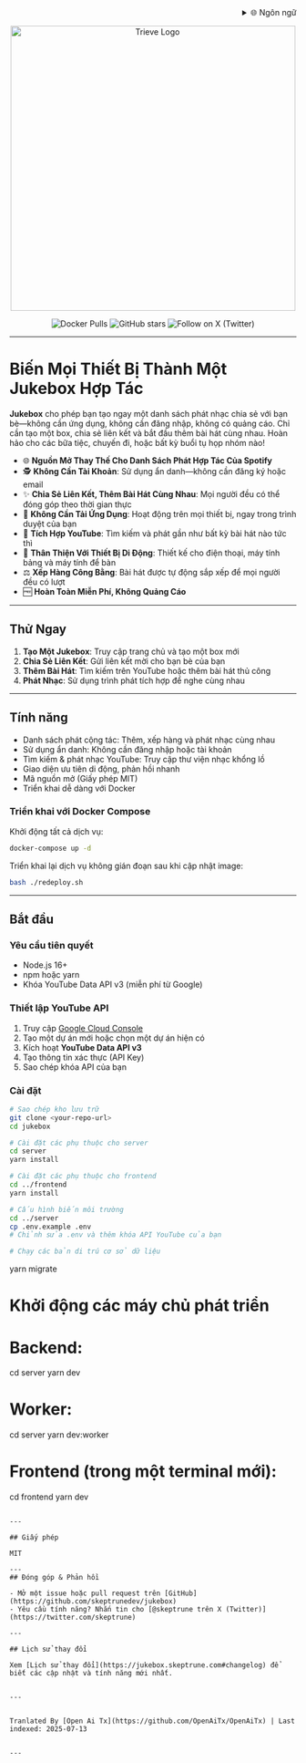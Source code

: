 <div align="right">
  <details>
    <summary >🌐 Ngôn ngữ</summary>
    <div>
      <div align="right">
        <p><a href="https://openaitx.github.io/view.html?user=skeptrunedev&project=jukebox&lang=en">English</a></p>
        <p><a href="https://openaitx.github.io/view.html?user=skeptrunedev&project=jukebox&lang=zh-CN">简体中文</a></p>
        <p><a href="https://openaitx.github.io/view.html?user=skeptrunedev&project=jukebox&lang=zh-TW">繁體中文</a></p>
        <p><a href="https://openaitx.github.io/view.html?user=skeptrunedev&project=jukebox&lang=ja">日本語</a></p>
        <p><a href="https://openaitx.github.io/view.html?user=skeptrunedev&project=jukebox&lang=ko">한국어</a></p>
        <p><a href="https://openaitx.github.io/view.html?user=skeptrunedev&project=jukebox&lang=hi">हिन्दी</a></p>
        <p><a href="https://openaitx.github.io/view.html?user=skeptrunedev&project=jukebox&lang=th">ไทย</a></p>
        <p><a href="https://openaitx.github.io/view.html?user=skeptrunedev&project=jukebox&lang=fr">Français</a></p>
        <p><a href="https://openaitx.github.io/view.html?user=skeptrunedev&project=jukebox&lang=de">Deutsch</a></p>
        <p><a href="https://openaitx.github.io/view.html?user=skeptrunedev&project=jukebox&lang=es">Español</a></p>
        <p><a href="https://openaitx.github.io/view.html?user=skeptrunedev&project=jukebox&lang=it">Itapano</a></p>
        <p><a href="https://openaitx.github.io/view.html?user=skeptrunedev&project=jukebox&lang=ru">Русский</a></p>
        <p><a href="https://openaitx.github.io/view.html?user=skeptrunedev&project=jukebox&lang=pt">Português</a></p>
        <p><a href="https://openaitx.github.io/view.html?user=skeptrunedev&project=jukebox&lang=nl">Nederlands</a></p>
        <p><a href="https://openaitx.github.io/view.html?user=skeptrunedev&project=jukebox&lang=pl">Polski</a></p>
        <p><a href="https://openaitx.github.io/view.html?user=skeptrunedev&project=jukebox&lang=ar">العربية</a></p>
        <p><a href="https://openaitx.github.io/view.html?user=skeptrunedev&project=jukebox&lang=fa">فارسی</a></p>
        <p><a href="https://openaitx.github.io/view.html?user=skeptrunedev&project=jukebox&lang=tr">Türkçe</a></p>
        <p><a href="https://openaitx.github.io/view.html?user=skeptrunedev&project=jukebox&lang=vi">Tiếng Việt</a></p>
        <p><a href="https://openaitx.github.io/view.html?user=skeptrunedev&project=jukebox&lang=id">Bahasa Indonesia</a></p>
      </div>
    </div>
  </details>
</div>

<p align="center">
  <a href="https://www.jukeboxhq.com">
    <img height="500" src="https://raw.githubusercontent.com/skeptrunedev/jukebox/main/frontend/public/opengraph-image.jpg" alt="Trieve Logo">
  </a>
</p>

<p align="center">
  <a href="https://hub.docker.com/r/skeptrune/jukebox-server" style="text-decoration: none;">
    <img src="https://img.shields.io/docker/pulls/skeptrune/jukebox-server?style=flat-square" alt="Docker Pulls" />
  </a>
  <a href="https://github.com/skeptrunedev/jukebox/stargazers" style="text-decoration: none;">
    <img src="https://img.shields.io/github/stars/skeptrunedev/jukebox?style=flat-square" alt="GitHub stars" />
  </a>
  <a href="https://x.com/skeptrune" style="text-decoration: none;">
    <img src="https://img.shields.io/badge/follow%20on-x.com-1da1f2?logo=x&style=flat-square" alt="Follow on X (Twitter)" />
  </a>
</p>

---
# Biến Mọi Thiết Bị Thành Một Jukebox Hợp Tác

**Jukebox** cho phép bạn tạo ngay một danh sách phát nhạc chia sẻ với bạn bè—không cần ứng dụng, không cần đăng nhập, không có quảng cáo. Chỉ cần tạo một box, chia sẻ liên kết và bắt đầu thêm bài hát cùng nhau. Hoàn hảo cho các bữa tiệc, chuyến đi, hoặc bất kỳ buổi tụ họp nhóm nào!

- 🌐 **Nguồn Mở Thay Thế Cho Danh Sách Phát Hợp Tác Của Spotify**
- 🕵️ **Không Cần Tài Khoản**: Sử dụng ẩn danh—không cần đăng ký hoặc email
- ✨ **Chia Sẻ Liên Kết, Thêm Bài Hát Cùng Nhau**: Mọi người đều có thể đóng góp theo thời gian thực
- 🚀 **Không Cần Tải Ứng Dụng**: Hoạt động trên mọi thiết bị, ngay trong trình duyệt của bạn
- 🎵 **Tích Hợp YouTube**: Tìm kiếm và phát gần như bất kỳ bài hát nào tức thì
- 📱 **Thân Thiện Với Thiết Bị Di Động**: Thiết kế cho điện thoại, máy tính bảng và máy tính để bàn
- ⚖️ **Xếp Hàng Công Bằng**: Bài hát được tự động sắp xếp để mọi người đều có lượt
- 🆓 **Hoàn Toàn Miễn Phí, Không Quảng Cáo**

---

## Thử Ngay

1. **Tạo Một Jukebox**: Truy cập trang chủ và tạo một box mới
2. **Chia Sẻ Liên Kết**: Gửi liên kết mời cho bạn bè của bạn
3. **Thêm Bài Hát**: Tìm kiếm trên YouTube hoặc thêm bài hát thủ công
4. **Phát Nhạc**: Sử dụng trình phát tích hợp để nghe cùng nhau

---
## Tính năng

- Danh sách phát cộng tác: Thêm, xếp hàng và phát nhạc cùng nhau
- Sử dụng ẩn danh: Không cần đăng nhập hoặc tài khoản
- Tìm kiếm & phát nhạc YouTube: Truy cập thư viện nhạc khổng lồ
- Giao diện ưu tiên di động, phản hồi nhanh
- Mã nguồn mở (Giấy phép MIT)
- Triển khai dễ dàng với Docker

### Triển khai với Docker Compose

Khởi động tất cả dịch vụ:

```bash
docker-compose up -d
```

Triển khai lại dịch vụ không gián đoạn sau khi cập nhật image:

```bash
bash ./redeploy.sh
```
---

## Bắt đầu

### Yêu cầu tiên quyết

- Node.js 16+
- npm hoặc yarn
- Khóa YouTube Data API v3 (miễn phí từ Google)

### Thiết lập YouTube API

1. Truy cập [Google Cloud Console](https://console.cloud.google.com/)
2. Tạo một dự án mới hoặc chọn một dự án hiện có
3. Kích hoạt **YouTube Data API v3**
4. Tạo thông tin xác thực (API Key)
5. Sao chép khóa API của bạn

### Cài đặt
```bash
# Sao chép kho lưu trữ
git clone <your-repo-url>
cd jukebox

# Cài đặt các phụ thuộc cho server
cd server
yarn install

# Cài đặt các phụ thuộc cho frontend
cd ../frontend
yarn install

# Cấu hình biến môi trường
cd ../server
cp .env.example .env
# Chỉnh sửa .env và thêm khóa API YouTube của bạn

# Chạy các bản di trú cơ sở dữ liệu
```
yarn migrate

# Khởi động các máy chủ phát triển
# Backend:
cd server
yarn dev
# Worker:
cd server
yarn dev:worker
# Frontend (trong một terminal mới):
cd frontend
yarn dev
```

---

## Giấy phép

MIT

---
## Đóng góp & Phản hồi

- Mở một issue hoặc pull request trên [GitHub](https://github.com/skeptrunedev/jukebox)
- Yêu cầu tính năng? Nhắn tin cho [@skeptrune trên X (Twitter)](https://twitter.com/skeptrune)

---

## Lịch sử thay đổi

Xem [Lịch sử thay đổi](https://jukebox.skeptrune.com#changelog) để biết các cập nhật và tính năng mới nhất.

---

Tranlated By [Open Ai Tx](https://github.com/OpenAiTx/OpenAiTx) | Last indexed: 2025-07-13

---